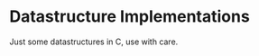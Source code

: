 Datastructure Implementations
=============================

Just some datastructures in C, use with care.